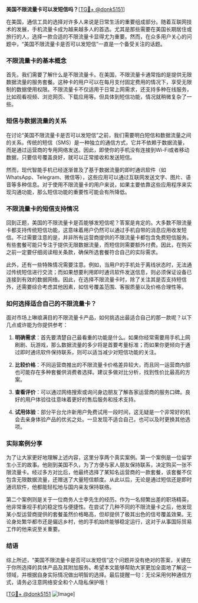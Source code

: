 **美国不限流量卡可以发短信吗？**[[TG💪+ @donk5151](https://t.me/s/donk5151)]

在美国，通信工具的选择对许多人来说是日常生活的重要组成部分。随着互联网技术的发展，手机流量卡成为越来越多人的首选。尤其是那些需要在美国长期居住或旅行的人，选择一款合适的不限流量卡显得尤为重要。然而，在众多用户关心的问题中，“美国不限流量卡是否可以发短信”一直是一个备受关注的话题。

### 不限流量卡的基本概念

首先，我们需要了解什么是不限流量卡。在美国，不限流量卡通常指的是提供无限数据流量的服务套餐。这种卡的用户可以在每月支付固定费用的情况下，享受无限制的数据使用权限。不限流量卡不仅适用于日常上网需求，还支持多种在线服务，比如观看视频、浏览网页、下载应用等。但具体到短信功能，情况就稍微复杂了一些。

### 短信与数据流量的关系

在讨论“美国不限流量卡是否可以发短信”之前，我们需要明白短信和数据流量之间的关系。传统的短信（SMS）是一种独立的通信方式，它并不依赖于数据流量，而是通过运营商的专用网络发送。因此，即使你的手机没有连接到Wi-Fi或者移动数据，只要信号覆盖良好，就可以正常接收和发送短信。

然而，现代智能手机已经逐渐普及了基于数据流量的即时通讯软件（如WhatsApp、Telegram、微信等），这些应用可以通过互联网发送文字、图片、语音等多种信息。对于使用不限流量卡的用户来说，如果主要依靠这些应用程序来实现沟通功能，那么短信功能的重要性可能会有所降低。

### 不限流量卡的短信支持情况

回到正题，美国的不限流量卡是否能够发短信呢？答案是肯定的。大多数不限流量卡都支持传统短信功能，这意味着用户仍然可以通过手机自带的消息应用收发短信。不过需要注意的是，并非所有运营商提供的不限流量卡都包含免费短信服务。有些套餐可能只专注于提供无限数据流量，而短信则需要额外付费。因此，在购买之前一定要仔细阅读相关条款，确保所选套餐符合自己的实际需求。

此外，还有一些特殊情况需要注意。例如，当用户的手机处于离线状态时，无法通过传统短信进行交流；而如果想要利用即时通讯软件发送信息，则必须保证设备已连接到有效的数据网络。因此，在选择不限流量卡时，除了关注其是否支持短信外，还需要综合考虑其他因素，如信号覆盖范围、客服质量以及价格合理性等。

### 如何选择适合自己的不限流量卡？

面对市场上琳琅满目的不限流量卡产品，如何挑选出最适合自己的那一款呢？以下几点或许能为你提供参考：

1. **明确需求**：首先要清楚自己最看重的功能是什么。如果你经常需要用手机上网刷剧、玩游戏，那么数据流量的多少将是首要考量标准；而如果你更倾向于通过即时通讯软件保持联系，则可以适当减少对短信功能的关注。
   
2. **比较价格**：不同运营商推出的不限流量卡价格差异较大，而且同一运营商内部也可能存在多种套餐供消费者选择。建议多做对比分析，找到性价比最高的方案。
   
3. **查看评价**：可以通过网络搜索或询问身边朋友了解各家运营商的服务口碑。良好的用户体验往往意味着更好的售后服务和技术支持。
   
4. **试用体验**：部分平台允许新用户免费试用一段时间，这无疑是一个非常好的机会去亲身体验产品的优劣之处。一旦发现不适合自己，也可以及时更换其他选项。

### 实际案例分享

为了让大家更好地理解上述内容，这里分享两个真实案例。第一个案例是一位留学生小王的故事。他刚到美国不久，为了方便与家人朋友保持联系，决定购买一张不限流量卡。经过多方对比后，他最终选择了某知名运营商的一款套餐，该套餐不仅包含无限数据流量，还赠送了大量短信额度。从此以后，无论是通过短信还是即时通讯软件，他都能轻松地与国内亲友保持联络。

第二个案例则是关于一位商务人士李先生的经历。作为一名频繁出差的职场精英，他非常重视手机的稳定性与便捷性。在尝试了几种不同的不限流量卡之后，他发现某小型运营商提供的套餐虽然价格略高，但却提供了极其出色的信号覆盖效果。无论身处繁华都市还是偏远乡村，他的手机始终能够稳定运行，这对于从事国际贸易工作的他来说至关重要。

### 结语

综上所述，“美国不限流量卡是否可以发短信”这个问题并没有绝对的答案，关键在于你所选择的具体产品及其附加服务。希望本文能够帮助大家更加全面地了解这一领域，并根据自身实际情况做出明智的选择。最后提醒一句：无论采用何种通信方式，请务必注意网络安全和个人隐私保护哦！

[[TG💪+ @donk5151](https://t.me/s/donk5151) ![Image](https://i.postimg.cc/rwNCRYN7/Snipaste-2025-04-30-17-27-05.png)]